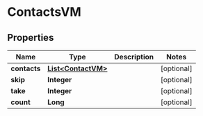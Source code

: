 

# ContactsVM


## Properties

Name | Type | Description | Notes
------------ | ------------- | ------------- | -------------
**contacts** | [**List&lt;ContactVM&gt;**](ContactVM.md) |  |  [optional]
**skip** | **Integer** |  |  [optional]
**take** | **Integer** |  |  [optional]
**count** | **Long** |  |  [optional]



